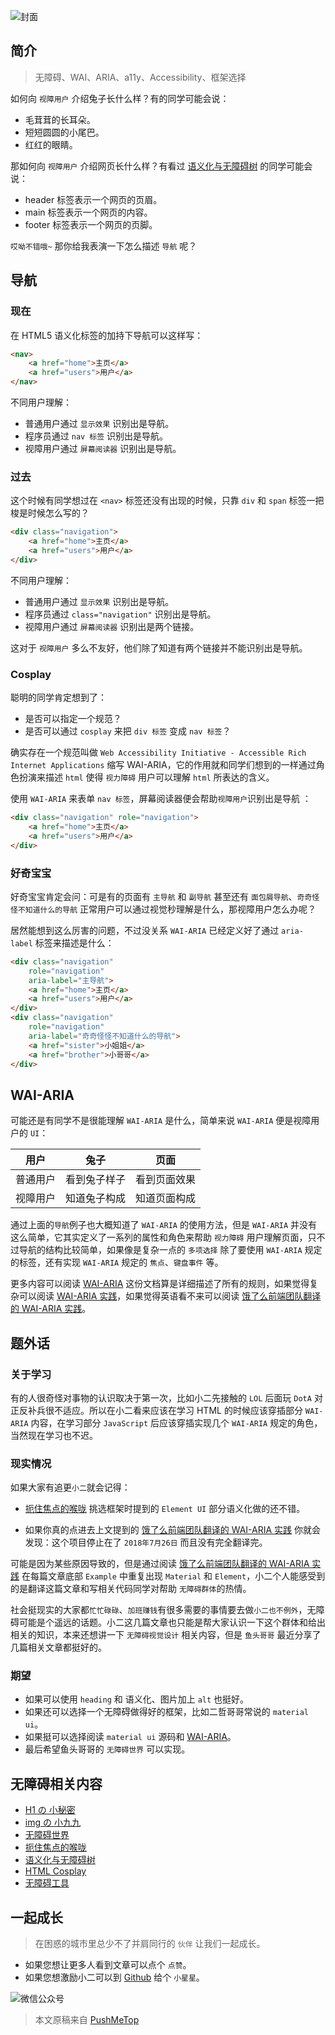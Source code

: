 <!-- # HTML Cosplay -->

![封面](https://raw.githubusercontent.com/pushmetop/resource/master/30-seconds-for-everyday/a11y-aria/poster.png)

## 简介

> 无障碍、WAI、ARIA、a11y、Accessibility、框架选择

如何向 `视障用户` 介绍兔子长什么样？有的同学可能会说：

* 毛茸茸的长耳朵。
* 短短圆圆的小尾巴。
* 红红的眼睛。

那如何向 `视障用户` 介绍网页长什么样？有看过 [语义化与无障碍树](https://github.com/pushmetop/30-seconds-for-everyday/blob/master/posts/a11y-tree.md) 的同学可能会说：

* header 标签表示一个网页的页眉。
* main 标签表示一个网页的内容。
* footer 标签表示一个网页的页脚。

`哎呦不错哦~` 那你给我表演一下怎么描述 `导航` 呢？

## 导航

### 现在

在 HTML5 语义化标签的加持下导航可以这样写：

```html
<nav>
    <a href="home">主页</a>
    <a href="users">用户</a>
</nav>
```

不同用户理解：

* 普通用户通过 `显示效果` 识别出是导航。
* 程序员通过 `nav 标签` 识别出是导航。
* 视障用户通过 `屏幕阅读器` 识别出是导航。

### 过去

这个时候有同学想过在 `<nav>` 标签还没有出现的时候，只靠 `div` 和 `span` 标签一把梭是时候怎么写的？

```html
<div class="navigation">
    <a href="home">主页</a>
    <a href="users">用户</a>
</div>
```

不同用户理解：

* 普通用户通过 `显示效果` 识别出是导航。
* 程序员通过 `class="navigation"` 识别出是导航。
* 视障用户通过 `屏幕阅读器` 识别出是两个链接。

这对于 `视障用户` 多么不友好，他们除了知道有两个链接并不能识别出是导航。

### Cosplay

聪明的同学肯定想到了：
 
* 是否可以指定一个规范？
* 是否可以通过 `cosplay` 来把 `div 标签` 变成 `nav 标签`？

确实存在一个规范叫做 `Web Accessibility Initiative - Accessible Rich Internet Applications` 缩写 WAI-ARIA，它的作用就和同学们想到的一样通过角色扮演来描述 `html` 使得 `视力障碍` 用户可以理解 `html` 所表达的含义。

使用 `WAI-ARIA` 来表单 `nav 标签`，屏幕阅读器便会帮助`视障用户`识别出是导航 ：

```html
<div class="navigation" role="navigation">
    <a href="home">主页</a>
    <a href="users">用户</a>
</div>
```

### 好奇宝宝

好奇宝宝肯定会问：可是有的页面有 `主导航` 和 `副导航` 甚至还有 `面包屑导航`、`奇奇怪怪不知道什么的导航` 正常用户可以通过视觉秒理解是什么，那视障用户怎么办呢？

居然能想到这么厉害的问题，不过没关系 `WAI-ARIA` 已经定义好了通过 `aria-label` 标签来描述是什么：

```html
<div class="navigation"
    role="navigation"
    aria-label="主导航">
    <a href="home">主页</a>
    <a href="users">用户</a>
</div>
<div class="navigation"
    role="navigation"
    aria-label="奇奇怪怪不知道什么的导航">
    <a href="sister">小姐姐</a>
    <a href="brother">小哥哥</a>
</div>
```


## WAI-ARIA

可能还是有同学不是很能理解 `WAI-ARIA` 是什么，简单来说 `WAI-ARIA` 便是视障用户的 `UI`：

| 用户 | 兔子 | 页面 |
| --- | --- | --- |
| 普通用户 | 看到兔子样子 | 看到页面效果 |
| 视障用户 | 知道兔子构成 | 知道页面构成 |


通过上面的`导航`例子也大概知道了 `WAI-ARIA` 的使用方法，但是 `WAI-ARIA` 并没有这么简单，它其实定义了一系列的属性和角色来帮助 `视力障碍` 用户理解页面，只不过导航的结构比较简单，如果像是复杂一点的 `多项选择` 除了要使用 `WAI-ARIA` 规定的标签，还有实现 `WAI-ARIA` 规定的 `焦点`、`键盘事件` 等。

更多内容可以阅读 [WAI-ARIA](https://www.w3.org/TR/wai-aria-1.1/) 这份文档算是详细描述了所有的规则，如果觉得复杂可以阅读 [WAI-ARIA 实践](https://www.w3.org/TR/wai-aria-practices/)，如果觉得英语看不来可以阅读 [饿了么前端团队翻译的 WAI-ARIA 实践](https://elemefe.github.io/WAI-ARIA-Practices/#/)。

## 题外话

### 关于学习

有的人很奇怪对事物的认识取决于第一次，比如小二先接触的 `LOL` 后面玩 `DotA` 对正反补兵很不适应。所以在小二看来应该在学习 HTML 的时候应该穿插部分 `WAI-ARIA` 内容，在学习部分 `JavaScript` 后应该穿插实现几个 `WAI-ARIA` 规定的角色，当然现在学习也不迟。

### 现实情况

如果大家有追更`小二`就会记得：

* [扼住焦点的喉咙](https://juejin.im/post/5cb03013e51d456e7349dbde#heading-18) 挑选框架时提到的 `Element UI` 部分语义化做的还不错。

* 如果你真的点进去上文提到的 [饿了么前端团队翻译的 WAI-ARIA 实践](https://elemefe.github.io/WAI-ARIA-Practices/#/) 你就会发现：这个项目停止在了 `2018年7月26日` 而且没有完全翻译完。

可能是因为某些原因导致的，但是通过阅读 [饿了么前端团队翻译的 WAI-ARIA 实践](https://elemefe.github.io/WAI-ARIA-Practices/#/) 在每篇文章底部 `Example` 中重复出现 `Material` 和 `Element`，小二个人能感受到的是翻译这篇文章和写相关代码同学对帮助 `无障碍群体`的热情。

社会挺现实的大家都`忙忙碌碌`、`加班赚钱`有很多需要的事情要去做`小二也不例外`，无障碍可能是个遥远的话题。小二这几篇文章也只能是帮大家认识一下这个群体和给出相关的知识，本来还想讲一下 `无障碍视觉设计` 相关内容，但是 `鱼头哥哥` 最近分享了几篇相关文章都挺好的。

### 期望

* 如果可以使用 `heading` 和 语义化、图片加上 `alt` 也挺好。
* 如果还可以选择一个无障碍做得好的框架，比如二哲哥哥常说的 `material ui`。
* 如果挺可以选择阅读 `material ui` 源码和 [WAI-ARIA](https://www.w3.org/TR/wai-aria-1.1/)。
* 最后希望鱼头哥哥的 `无障碍世界` 可以实现。

## 无障碍相关内容

* [H1 の 小秘密](https://github.com/pushmetop/30-seconds-for-everyday/blob/master/posts/heading.md)
* [img の 小九九](https://github.com/pushmetop/30-seconds-for-everyday/blob/master/posts/img-tag.md)
* [无障碍世界](https://github.com/pushmetop/30-seconds-for-everyday/blob/master/posts/a11y-101.md)
* [扼住焦点的喉咙](https://github.com/pushmetop/30-seconds-for-everyday/blob/master/posts/a11y-foucs.md)
* [语义化与无障碍树](https://github.com/pushmetop/30-seconds-for-everyday/blob/master/posts/a11y-tree.md)
* [HTML Cosplay](https://github.com/pushmetop/30-seconds-for-everyday/blob/master/posts/a11y-aria.md)
* [无障碍工具](https://github.com/pushmetop/30-seconds-for-everyday/blob/master/posts/a11y-tools.md)

## 一起成长

> 在困惑的城市里总少不了并肩同行的 `伙伴` 让我们一起成长。

* 如果您想让更多人看到文章可以点个 `点赞`。
* 如果您想激励小二可以到 [Github](https://github.com/pushmetop/30-seconds-for-everyday) 给个 `小星星`。

![微信公众号](https://raw.githubusercontent.com/pushmetop/resource/master/donate/pushmetop.png)

> 本文原稿来自 [PushMeTop](https://github.com/pushmetop)
